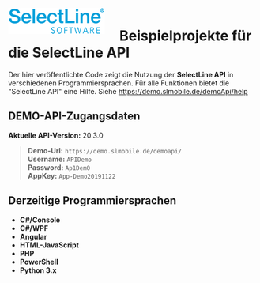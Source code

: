 <img align="left" src="sllogo.png" style="margin-right:30px;">

# Beispielprojekte für die SelectLine API
Der hier veröffentlichte Code zeigt die Nutzung der **SelectLine API** in verschiedenen Programmiersprachen. 
Für alle Funktionen bietet die "SelectLine API" eine Hilfe. Siehe <https://demo.slmobile.de/demoApi/help>

## DEMO-API-Zugangsdaten

**Aktuelle API-Version:** 20.3.0

> **Demo-Url:** `https://demo.slmobile.de/demoapi/`<br/>
> **Username:**	`APIDemo`<br/>
> **Password:**	`Ap1Dem0`<br/>
> **AppKey:**	`App-Demo20191122`<br/>

## Derzeitige Programmiersprachen
 
- **C#/Console** 
- **C#/WPF**
- **Angular**
- **HTML-JavaScript** 
- **PHP**
- **PowerShell**
- **Python 3.x**
